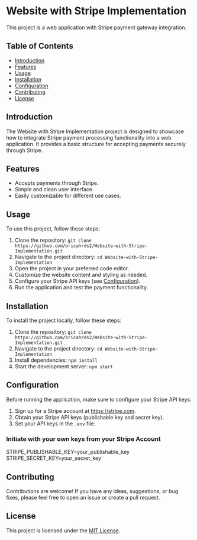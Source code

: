 # Website with Stripe Implementation

This project is a web application with Stripe payment gateway integration.

## Table of Contents

- [Introduction](#introduction)
- [Features](#features)
- [Usage](#usage)
- [Installation](#installation)
- [Configuration](#configuration)
- [Contributing](#contributing)
- [License](#license)

## Introduction

The Website with Stripe Implementation project is designed to showcase how to integrate Stripe payment processing functionality into a web application. It provides a basic structure for accepting payments securely through Stripe.

## Features

- Accepts payments through Stripe.
- Simple and clean user interface.
- Easily customizable for different use cases.

## Usage

To use this project, follow these steps:

1. Clone the repository: `git clone https://github.com/bricahrds2/Website-with-Stripe-Implementation.git`
2. Navigate to the project directory: `cd Website-with-Stripe-Implementation`
3. Open the project in your preferred code editor.
4. Customize the website content and styling as needed.
5. Configure your Stripe API keys (see [Configuration](#configuration)).
6. Run the application and test the payment functionality.

## Installation

To install the project locally, follow these steps:

1. Clone the repository: `git clone https://github.com/bricahrds2/Website-with-Stripe-Implementation.git`
2. Navigate to the project directory: `cd Website-with-Stripe-Implementation`
3. Install dependencies: `npm install`
4. Start the development server: `npm start`

## Configuration

Before running the application, make sure to configure your Stripe API keys:

1. Sign up for a Stripe account at https://stripe.com.
2. Obtain your Stripe API keys (publishable key and secret key).
3. Set your API keys in the `.env` file:

### Initiate with your own keys from your Stripe Account
STRIPE_PUBLISHABLE_KEY=your_publishable_key
STRIPE_SECRET_KEY=your_secret_key

## Contributing

Contributions are welcome! If you have any ideas, suggestions, or bug fixes, please feel free to open an issue or create a pull request.

## License

This project is licensed under the [MIT License](LICENSE).
